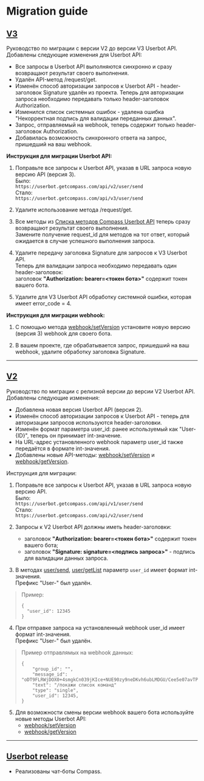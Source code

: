# Migration guide

## [V3](https://github.com/getCompass/userbot/blob/master/README_ru.md)

Руководство по миграции с версии V2 до версии V3 Userbot API.<br>
Добавлены следующие изменения для Userbot API:
  - Все запросы в Userbot API выполняются синхронно и сразу возвращают результат своего выполнения.
  - Удалён API-метод /request/get.
  - Изменён способ авторизации запросов к Userbot API - header-заголовок Signature удалён из проекта. Теперь для авторизации запроса необходимо передавать только header-заголовок Authorization.
  - Изменился список системных ошибок - удалена ошибка "Некорректная подпись для валидации переданных данных".
  - Запрос, отправляемый на webhook, теперь содержит только header-заголовок Authorization.
  - Добавилась возможность синхронного ответа на запрос, пришедший на ваш webhook. 

**Инструкция для миграции Userbot API:**
1) Поправьте все запросы к Userbot API, указав в URL запроса новую версию API (версия 3).<br>
Было: <br>
`https://userbot.getcompass.com/api/v2/user/send` <br>
Стало: <br>
`https://userbot.getcompass.com/api/v3/user/send` <br>

2) Удалите использование метода /request/get.

3) Все методы из [Списка методов Compass Userbot API](https://github.com/getCompass/userbot/blob/master/README_ru.md#Список-методов-Compass-Userbot-API) теперь сразу возвращают результат своего выполнения.<br>
Замените получение request_id для методов на тот ответ, который ожидается в случае успешного выполнения запроса.

4) Удалите передачу заголовка Signature для запросов к V3 Userbot API.<br>
Теперь для валидации запроса необходимо передавать один header-заголовок:<br>
заголовок **"Authorization: bearer=<токен бота>"** содержит токен вашего бота. 

5) Удалите для V3 Userbot API обработку системной ошибки, которая имеет error_code = 4.

**Инструкция для миграции webhook:**
1) С помощью метода [webhook/setVersion](https://github.com/getCompass/userbot/blob/master/README_ru.md#post-webhooksetversion) установите новую версию (версия 3) webhook для своего бота.

2) В вашем проекте, где обрабатывается запрос, пришедший на ваш webhook, удалите обработку заголовка Signature.

---

## [V2](https://github.com/getCompass/userbot/releases/tag/v2)

Руководство по миграции с релизной версии до версии V2 Userbot API.<br>
Добавлены следующие изменения:
- Добавлена новая версия Userbot API (версия 2).
- Изменён способ авторизации запросов к Userbot API - теперь для авторизации запросов используются header-заголовки.
- Изменён формат параметра user_id: ранее используемый как "User-{ID}", теперь он принимает int-значение.
- На URL-адрес установленного webhook параметр user_id также передаётся в формате int-значения.
- Добавлены новые API-методы: [webhook/setVersion](https://github.com/getCompass/userbot#post-webhooksetversion) и [webhook/getVersion](https://github.com/getCompass/userbot/blob/master/README_ru.md#post-webhookgetversion).

Инструкция для миграции:
1) Поправьте все запросы к Userbot API, указав в URL запроса новую версию API.<br>
Было: <br>
`https://userbot.getcompass.com/api/v1/user/send` <br>
Стало: <br>
`https://userbot.getcompass.com/api/v2/user/send` <br>
   
2) Запросы к V2 Userbot API должны иметь header-заголовки:
    - заголовок **"Authorization: bearer=<токен бота>"** содержит токен вашего бота;
    - заголовок **"Signature: signature=<подпись запроса>"** - подпись для валидации данных запроса.

3) В методах [user/send](https://github.com/getCompass/userbot/blob/master/README_ru.md#post-usersend), [user/getList](https://github.com/getCompass/userbot/blob/master/README_ru.md#post-usergetlist) параметр `user_id` имеет формат int-значения.<br>
Префикс "User-" был удалён.<br>
>Пример:
>```json5 
>{
>   "user_id": 12345
>}
>```

   
4) При отправке запроса на установленный webhook user_id имеет формат int-значения.<br>
Префикс "User-" был удалён.<br>
> Пример отправлямых на webhook данных:
>```json5 
>{
>     "group_id": "",
>     "message_id": "oDT9FLRWjDOX0+4smgkCn039jKIce+NUE90zy9neDKvh6ubLMDGU/Cee5e07avTPFT/WcnAJIX...",
>     "text": "/покажи список команд"
>     "type": "single",
>     "user_id": 12345,
>}
>```

5) Для возможности смены версии webhook вашего бота используйте новые методы Userbot API:
    - [webhook/setVersion](https://github.com/getCompass/userbot/blob/master/README_ru.md#post-webhooksetversion)
    - [webhook/getVersion](https://github.com/getCompass/userbot/blob/master/README_ru.md#post-webhookgetversion)

---

## [Userbot release](https://github.com/getCompass/userbot/releases/tag/v1)

- Реализованы чат-боты Compass.
